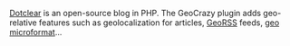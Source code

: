 [Dotclear](http://dotclear.org/) is an open-source blog in PHP. The GeoCrazy plugin adds geo-relative features such as geolocalization for articles, [GeoRSS](http://georss.org/) feeds, [geo microformat](http://microformats.org/wiki/geo)...